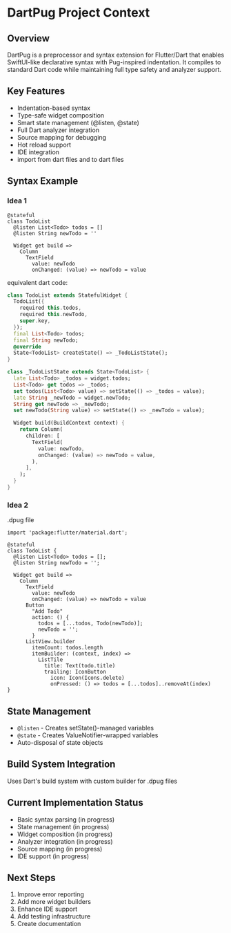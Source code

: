 # DartPug Project Context

## Overview

DartPug is a preprocessor and syntax extension for Flutter/Dart that enables SwiftUI-like declarative syntax with Pug-inspired indentation. It compiles to standard Dart code while maintaining full type safety and analyzer support.

## Key Features

- Indentation-based syntax
- Type-safe widget composition
- Smart state management (@listen, @state)
- Full Dart analyzer integration
- Source mapping for debugging
- Hot reload support
- IDE integration
- import from dart files and to dart files

## Syntax Example

### Idea 1

```dartpug
@stateful
class TodoList
  @listen List<Todo> todos = []
  @listen String newTodo = ''

  Widget get build =>
    Column
      TextField
        value: newTodo
        onChanged: (value) => newTodo = value
```

equivalent dart code:

```dart
class TodoList extends StatefulWidget {
  TodoList({
    required this.todos,
    required this.newTodo,
    super.key,
  });
  final List<Todo> todos;
  final String newTodo;
  @override
  State<TodoList> createState() => _TodoListState();
}

class _TodoListState extends State<TodoList> {
  late List<Todo> _todos = widget.todos;
  List<Todo> get todos => _todos;
  set todos(List<Todo> value) => setState(() => _todos = value);
  late String _newTodo = widget.newTodo;
  String get newTodo => _newTodo;
  set newTodo(String value) => setState(() => _newTodo = value);

  Widget build(BuildContext context) {
    return Column(
      children: [
        TextField(
          value: newTodo,
          onChanged: (value) => newTodo = value,
        ),
      ],
    );
  }
}
```

### Idea 2

.dpug file

```dartpug
import 'package:flutter/material.dart';

@stateful
class TodoList {
  @listen List<Todo> todos = [];
  @listen String newTodo = '';

  Widget get build =>
    Column
      TextField
        value: newTodo
        onChanged: (value) => newTodo = value
      Button
        "Add Todo"
        action: () {
          todos = [...todos, Todo(newTodo)];
          newTodo = '';
        }
      ListView.builder
        itemCount: todos.length
        itemBuilder: (context, index) =>
          ListTile
            title: Text(todo.title)
            trailing: IconButton
              icon: Icon(Icons.delete)
              onPressed: () => todos = [...todos]..removeAt(index)
}
```

## State Management

- `@listen` - Creates setState()-managed variables
- `@state` - Creates ValueNotifier-wrapped variables
- Auto-disposal of state objects

## Build System Integration

Uses Dart's build system with custom builder for .dpug files

## Current Implementation Status

- Basic syntax parsing (in progress)
- State management (in progress)
- Widget composition (in progress)
- Analyzer integration (in progress)
- Source mapping (in progress)
- IDE support (in progress)

## Next Steps

1. Improve error reporting
2. Add more widget builders
3. Enhance IDE support
4. Add testing infrastructure
5. Create documentation
